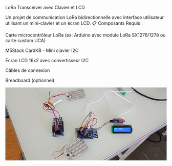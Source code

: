 LoRa Transceiver avec Clavier et LCD

Un projet de communication LoRa bidirectionnelle avec interface utilisateur utilisant un mini-clavier et un écran LCD.
📋 Composants Requis :

Carte microcontrôleur LoRa (ex: Arduino avec module LoRa SX1276/1278 ou carte custom UCA)

M5Stack CardKB - Mini clavier I2C

Écran LCD 16x2 avec convertisseur I2C

Câbles de connexion

Breadboard (optionnel)

![Alt text](image/IMG_20250603_140701321_MFNR.jpg)
